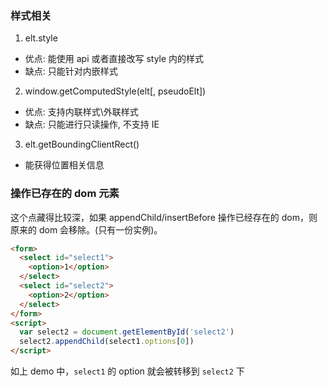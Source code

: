 ### 样式相关

1. elt.style

* 优点: 能使用 api 或者直接改写 style 内的样式
* 缺点: 只能针对内嵌样式

2. window.getComputedStyle(elt[, pseudoElt])

* 优点: 支持内联样式\外联样式
* 缺点: 只能进行只读操作, 不支持 IE

3. elt.getBoundingClientRect()

* 能获得位置相关信息

### 操作已存在的 dom 元素

这个点藏得比较深，如果 appendChild/insertBefore 操作已经存在的 dom，则原来的 dom 会移除。(只有一份实例)。

```html
<form>
  <select id="select1">
    <option>1</option>
  </select>
  <select id="select2">
    <option>2</option>
  </select>
</form>
<script>
  var select2 = document.getElementById('select2')
  select2.appendChild(select1.options[0])
</script>
```

如上 demo 中，`select1` 的 option 就会被转移到 `select2` 下
